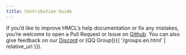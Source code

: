 ```yaml
---
title: Contribution Guide
---
```


If you’d like to improve HMCL’s help documentation or fix any mistakes, you’re welcome to open a Pull Request or Issue on [Github](https://github.com/HMCL-dev/HMCL-docs). You can also give feedback on our [Discord](https://discord.gg/jVvC7HfM6U) or [QQ Group]({{ '/groups.en.html' | relative_url }}).
